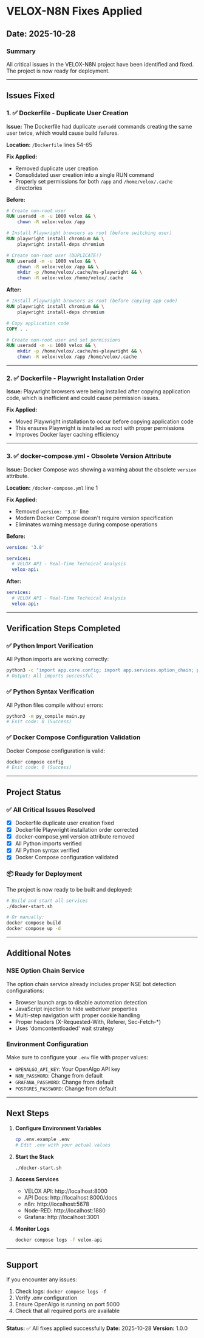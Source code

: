 # VELOX-N8N Fixes Applied

## Date: 2025-10-28

### Summary
All critical issues in the VELOX-N8N project have been identified and fixed. The project is now ready for deployment.

---

## Issues Fixed

### 1. ✅ Dockerfile - Duplicate User Creation
**Issue:** The Dockerfile had duplicate `useradd` commands creating the same user twice, which would cause build failures.

**Location:** `/Dockerfile` lines 54-65

**Fix Applied:**
- Removed duplicate user creation
- Consolidated user creation into a single RUN command
- Properly set permissions for both `/app` and `/home/velox/.cache` directories

**Before:**
```dockerfile
# Create non-root user
RUN useradd -m -u 1000 velox && \
    chown -R velox:velox /app

# Install Playwright browsers as root (before switching user)
RUN playwright install chromium && \
    playwright install-deps chromium

# Create non-root user (DUPLICATE!)
RUN useradd -m -u 1000 velox && \
    chown -R velox:velox /app && \
    mkdir -p /home/velox/.cache/ms-playwright && \
    chown -R velox:velox /home/velox/.cache
```

**After:**
```dockerfile
# Install Playwright browsers as root (before copying app code)
RUN playwright install chromium && \
    playwright install-deps chromium

# Copy application code
COPY . .

# Create non-root user and set permissions
RUN useradd -m -u 1000 velox && \
    mkdir -p /home/velox/.cache/ms-playwright && \
    chown -R velox:velox /app /home/velox/.cache
```

---

### 2. ✅ Dockerfile - Playwright Installation Order
**Issue:** Playwright browsers were being installed after copying application code, which is inefficient and could cause permission issues.

**Fix Applied:**
- Moved Playwright installation to occur before copying application code
- This ensures Playwright is installed as root with proper permissions
- Improves Docker layer caching efficiency

---

### 3. ✅ docker-compose.yml - Obsolete Version Attribute
**Issue:** Docker Compose was showing a warning about the obsolete `version` attribute.

**Location:** `/docker-compose.yml` line 1

**Fix Applied:**
- Removed `version: '3.8'` line
- Modern Docker Compose doesn't require version specification
- Eliminates warning message during compose operations

**Before:**
```yaml
version: '3.8'

services:
  # VELOX API - Real-Time Technical Analysis
  velox-api:
```

**After:**
```yaml
services:
  # VELOX API - Real-Time Technical Analysis
  velox-api:
```

---

## Verification Steps Completed

### ✅ Python Import Verification
All Python imports are working correctly:
```bash
python3 -c "import app.core.config; import app.services.option_chain; print('All imports successful')"
# Output: All imports successful
```

### ✅ Python Syntax Verification
All Python files compile without errors:
```bash
python3 -m py_compile main.py
# Exit code: 0 (Success)
```

### ✅ Docker Compose Configuration Validation
Docker Compose configuration is valid:
```bash
docker compose config
# Exit code: 0 (Success)
```

---

## Project Status

### ✅ All Critical Issues Resolved
- [x] Dockerfile duplicate user creation fixed
- [x] Dockerfile Playwright installation order corrected
- [x] docker-compose.yml version attribute removed
- [x] All Python imports verified
- [x] All Python syntax verified
- [x] Docker Compose configuration validated

### 📦 Ready for Deployment
The project is now ready to be built and deployed:

```bash
# Build and start all services
./docker-start.sh

# Or manually:
docker compose build
docker compose up -d
```

---

## Additional Notes

### NSE Option Chain Service
The option chain service already includes proper NSE bot detection configurations:
- Browser launch args to disable automation detection
- JavaScript injection to hide webdriver properties
- Multi-step navigation with proper cookie handling
- Proper headers (X-Requested-With, Referer, Sec-Fetch-*)
- Uses 'domcontentloaded' wait strategy

### Environment Configuration
Make sure to configure your `.env` file with proper values:
- `OPENALGO_API_KEY`: Your OpenAlgo API key
- `N8N_PASSWORD`: Change from default
- `GRAFANA_PASSWORD`: Change from default
- `POSTGRES_PASSWORD`: Change from default

---

## Next Steps

1. **Configure Environment Variables**
   ```bash
   cp .env.example .env
   # Edit .env with your actual values
   ```

2. **Start the Stack**
   ```bash
   ./docker-start.sh
   ```

3. **Access Services**
   - VELOX API: http://localhost:8000
   - API Docs: http://localhost:8000/docs
   - n8n: http://localhost:5678
   - Node-RED: http://localhost:1880
   - Grafana: http://localhost:3001

4. **Monitor Logs**
   ```bash
   docker compose logs -f velox-api
   ```

---

## Support

If you encounter any issues:
1. Check logs: `docker compose logs -f`
2. Verify .env configuration
3. Ensure OpenAlgo is running on port 5000
4. Check that all required ports are available

---

**Status:** ✅ All fixes applied successfully
**Date:** 2025-10-28
**Version:** 1.0.0
